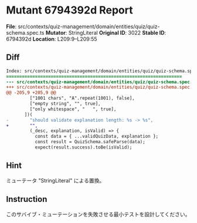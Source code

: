 # Mutant 6794392d Report

**File**: src/contexts/quiz-management/domain/entities/quiz/quiz-schema.spec.ts
**Mutator**: StringLiteral
**Original ID**: 3022
**Stable ID**: 6794392d
**Location**: L209:9–L209:55

## Diff

```diff
Index: src/contexts/quiz-management/domain/entities/quiz/quiz-schema.spec.ts
===================================================================
--- src/contexts/quiz-management/domain/entities/quiz/quiz-schema.spec.ts	original
+++ src/contexts/quiz-management/domain/entities/quiz/quiz-schema.spec.ts	mutated #3022
@@ -205,9 +205,9 @@
         ["1001 chars", "A".repeat(1001), false],
         ["empty string", "", true],
         ["only whitespace", "   ", true],
       ])(
-        "should validate explanation length: %s -> %s",
+        "",
         (_desc, explanation, isValid) => {
           const data = { ...validQuizData, explanation };
           const result = QuizSchema.safeParse(data);
           expect(result.success).toBe(isValid);
```

## Hint

ミューテータ "StringLiteral" による置換。

## Instruction

このサバイブ・ミューテーションを失敗させる最小テストを設計してください。
